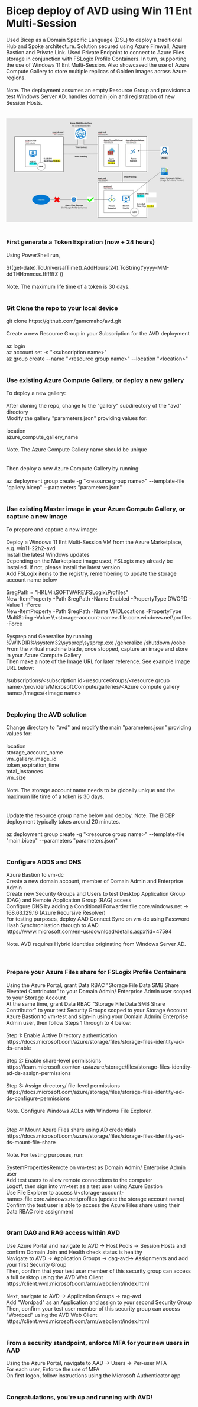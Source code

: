 # Bicep deploy of AVD using Win 11 Ent Multi-Session
Used Bicep as a Domain Specific Language (DSL) to deploy a traditional Hub and Spoke architecture.  Solution secured using Azure Firewall, Azure Bastion and Private Link.  Used Private Endpoint to connect to Azure Files storage in conjunction with FSLogix Profile Containers.  In turn, supporting the use of Windows 11 Ent Multi-Session.  Also showcased the use of Azure Compute Gallery to store multiple replicas of Golden images across Azure regions.  
<br>
Note. The deployment assumes an empty Resource Group and provisions a test Windows Server AD, handles domain join and registration of new Session Hosts.
<br><br><br>
<img src="https://github.com/gamcmaho/avd/blob/main/BicepAvdHubSpoke.jpg">
<br><br>
<h3>First generate a Token Expiration (now + 24 hours)</h3>
Using PowerShell run,<br><br>
$((get-date).ToUniversalTime().AddHours(24).ToString('yyyy-MM-ddTHH:mm:ss.fffffffZ'))
<br><br>
Note.  The maximum life time of a token is 30 days.
<br><br>
<h3>Git Clone the repo to your local device</h3>
git clone https://github.com/gamcmaho/avd.git
<br><br>
Create a new Resource Group in your Subscription for the AVD deployment
<br><br>
az login<br>
az account set -s "&ltsubscription name&gt"<br>
az group create --name "&ltresource group name&gt" --location "&ltlocation&gt"<br><br>
<h3>Use existing Azure Compute Gallery, or deploy a new gallery</h3>
To deploy a new gallery:
<br><br>
After cloning the repo, change to the "gallery" subdirectory of the "avd" directory<br>
Modify the gallery "parameters.json" providing values for:
<br><br>
location<br>
azure_compute_gallery_name
<br><br>
Note.  The Azure Compute Gallery name should be unique
<br><br><br>
Then deploy a new Azure Compute Gallery by running:<br><br>
az deployment group create -g "&ltresource group name&gt" --template-file "gallery.bicep" --parameters "parameters.json"
<br><br>
<h3>Use existing Master image in your Azure Compute Gallery, or capture a new image</h3>
To prepare and capture a new image:
<br><br>
Deploy a Windows 11 Ent Multi-Session VM from the Azure Marketplace, e.g. win11-22h2-avd<br>
Install the latest Windows updates<br>
Depending on the Marketplace image used, FSLogix may already be installed.  If not, please install the latest version<br>
Add FSLogix items to the registry, remembering to update the storage account name below
<br><br>
$regPath = "HKLM:\SOFTWARE\FSLogix\Profiles"<br>
New-ItemProperty -Path $regPath -Name Enabled -PropertyType DWORD -Value 1 -Force<br>
New-ItemProperty -Path $regPath -Name VHDLocations -PropertyType MultiString -Value \\&ltstorage-account-name&gt.file.core.windows.net\profiles -Force
<br><br>
Sysprep and Generalise by running %WINDIR%\system32\sysprep\sysprep.exe /generalize /shutdown /oobe<br>
From the virtual machine blade, once stopped, capture an image and store in your Azure Compute Gallery<br>
Then make a note of the Image URL for later reference.  See example Image URL below:
<br><br>
/subscriptions/&ltsubscription id&gt/resourceGroups/&ltresource group name&gt/providers/Microsoft.Compute/galleries/&ltAzure compute gallery name&gt/images/&ltimage name&gt
<br><br>
<h3>Deploying the AVD solution</h3>
Change directory to "avd" and modify the main "parameters.json" providing values for:<br><br>
location<br>
storage_account_name<br>
vm_gallery_image_id<br>
token_expiration_time<br>
total_instances<br>
vm_size
<br><br>
Note.  The storage account name needs to be globally unique and the maximum life time of a token is 30 days.
<br><br><br>
Update the resource group name below and deploy.  Note.  The BICEP deployment typically takes around 20 minutes.
<br><br>
az deployment group create -g "&ltresource group name&gt" --template-file "main.bicep" --parameters "parameters.json"
<br><br>
<h3>Configure ADDS and DNS</h3>
Azure Bastion to vm-dc<br>
Create a new domain account, member of Domain Admin and Enterprise Admin<br>
Create new Security Groups and Users to test Desktop Application Group (DAG) and Remote Application Group (RAG) access<br>
Configure DNS by adding a Conditional Forwarder file.core.windows.net -> 168.63.129.16 (Azure Recursive Resolver)<br>
For testing purposes, deploy AAD Connect Sync on vm-dc using Password Hash Synchronisation through to AAD.<br>
https://www.microsoft.com/en-us/download/details.aspx?id=47594
<br><br>
Note.  AVD requires Hybrid identities originating from Windows Server AD.<br>
<br><br>
<h3>Prepare your Azure Files share for FSLogix Profile Containers</h3>
Using the Azure Portal, grant Data RBAC "Storage File Data SMB Share Elevated Contributor" to your Domain Admin/ Enterprise Admin user scoped to your Storage Account<br>
At the same time, grant Data RBAC "Storage File Data SMB Share Contributor" to your test Security Groups scoped to your Storage Account<br>
Azure Bastion to vm-test and sign-in using your Domain Admin/ Enterprise Admin user, then follow Steps 1 through to 4 below:
<br><br>
Step 1: Enable Active Directory authentication<br>
https://docs.microsoft.com/azure/storage/files/storage-files-identity-ad-ds-enable
<br><br>
Step 2: Enable share-level permissions<br>
https://learn.microsoft.com/en-us/azure/storage/files/storage-files-identity-ad-ds-assign-permissions
<br><br>
Step 3: Assign directory/ file-level permissions<br>
https://docs.microsoft.com/azure/storage/files/storage-files-identity-ad-ds-configure-permissions
<br><br>
Note.  Configure Windows ACLs with Windows File Explorer.
<br><br><br>
Step 4: Mount Azure Files share using AD credentials<br>
https://docs.microsoft.com/azure/storage/files/storage-files-identity-ad-ds-mount-file-share
<br><br>
Note. For testing purposes, run:<br><br>
SystemPropertiesRemote on vm-test as Domain Admin/ Enterprise Admin user<br>
Add test users to allow remote connections to the computer<br>
Logoff, then sign into vm-test as a test user using Azure Bastion<br>
Use File Explorer to access \\&ltstorage-account-name&gt.file.core.windows.net\profiles (update the storage account name)<br>
Confirm the test user is able to access the Azure Files share using their Data RBAC role assignment
<br><br>
<h3>Grant DAG and RAG access within AVD</h3>
Use Azure Portal and navigate to AVD -> Host Pools -> Session Hosts and confirm Domain Join and Health check status is healthy<br>
Navigate to AVD -> Application Groups -> dag-avd-> Assignments and add your first Security Group<br>
Then, confirm that your test user member of this security group can access a full desktop using the AVD Web Client<br>
https://client.wvd.microsoft.com/arm/webclient/index.html
<br><br>
Next, navigate to AVD -> Application Groups ->  rag-avd<br>
Add "Wordpad" as an Application and assign to your second Security Group<br>
Then, confirm your test user member of this security group can access "Wordpad" using the AVD Web Client<br>
https://client.wvd.microsoft.com/arm/webclient/index.html
<br><br>
<h3>From a security standpoint, enforce MFA for your new users in AAD</h3>
Using the Azure Portal, navigate to AAD -> Users -> Per-user MFA<br>
For each user, Enforce the use of MFA<br>
On first logon, follow instructions using the Microsoft Authenticator app
<br><br>
<h3>Congratulations, you're up and running with AVD!</h3>
